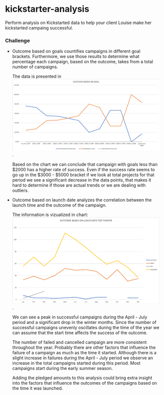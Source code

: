 # kickstarter-analysis

Perform analysis on Kickstarted data to help your client Louise make her kickstarted campaing successful. 

### Challenge
- Outcome based on goals countifies campaigns in different goal brackets. Furthermore, we use those results to determine what       percentage each campaign, based on the outcome, takes from a total number of campaigns.

  The data is presented in ![outcome_based_on_goal_chart](/images/outcome_based_on_goal_chart.png).

  Based on the chart we can conclude that campaign with goals less than $2000 has a higher rate of success. Even if the success rate seems to go up in the $3000 - $5000 bracket if we look at total projects for that period we see a significant decrease in the data points, that makes it hard to determine if those are actual trends or we are dealing with outliers. 

- Outcome based on launch date analyzes the correlation between the launch time and the outcome of the campaign.

  The information is vizualized in chart: ![outcome_based_on_launch_date_theater](/images/outcome_based_on_launch_date_theater.png).

  We can see a peak in successful campaigns during the April - July period and a significant drop in the winter months. Since the number of successful campaigns unevenly oscillates during the time of the year we can assume that the start time affects the success of the outcome.

  The number of failed and cancelled campaign are more consistent throughout the year. Probably there are other factors that influence the failure of a campaign as much as the time it started. Although there is a slight increase in failures during the April - July period we observe an increase in the total campaigns started during this period. Most campaigns start during the early summer season.

  Adding the pledged amounts to this analysis could bring extra insight into the factors that influence the outcomes of the campaigns based on the time it was launched.